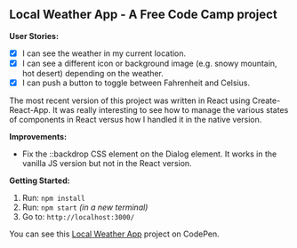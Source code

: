 ## Local Weather App -  A Free Code Camp project

**User Stories:**
- [x] I can see the weather in my current location.
- [x] I can see a different icon or background image (e.g. snowy mountain, hot
  desert) depending on the weather.
- [x] I can push a button to toggle between Fahrenheit and Celsius.

The most recent version of this project was written in React using
Create-React-App. It was really interesting to see how to manage the various
states of components in React versus how I handled it in the native version.

**Improvements:**
- Fix the ::backdrop CSS element on the Dialog element. It works in the vanilla
JS version but not in the React version.

**Getting Started:**
 1. Run: `npm install`
 2. Run: `npm start` _(in a new terminal)_
 3. Go to: `http://localhost:3000/`

You can see this [Local Weather App](https://codepen.io/Pagey/pen/GMgrwM)
project on CodePen.
